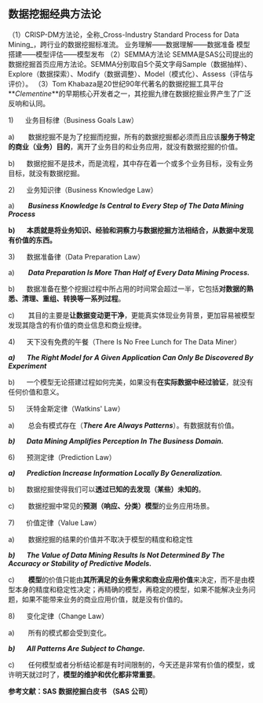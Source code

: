 ## 数据挖掘经典方法论
（1）CRISP-DM方法论，全称_Cross-Industry Standard Process for Data Mining_，跨行业的数据挖掘标准流。
业务理解——数据理解——数据准备
模型搭建——模型评估——模型发布
（2）SEMMA方法论
SEMMA是SAS公司提出的数据挖掘首页应用方法论。SEMMA分别取自5个英文字母Sample（数据抽样）、Explore（数据探索）、Modify（数据调整）、Model（模式化）、Assess（评估与评价）。
（3）Tom Khabaza是20世纪90年代著名的数据挖掘工具平台**_Clementine_**的早期核心开发者之一，其挖掘九律在数据挖掘业界产生了广泛反响和认同。

1)      业务目标律（Business Goals Law）

a)       数据挖掘不是为了挖掘而挖掘，所有的数据挖掘都必须而且应该**服务于特定的商业（业务）目的**，离开了业务目的和业务应用，就没有数据挖掘的价值。

b)      数据挖掘不是技术，而是流程，其中存在着一个或多个业务目标，没有业务目标，就没有数据挖掘。

2)      业务知识律（Business Knowledge Law）

a)       **_Business Knowledge Is Central to Every Step of The Data Mining Process_**

**b)**      **本质就是将业务知识、经验和洞察力与数据挖掘方法相结合，从数据中发现有价值的东西。**

3)      数据准备律（Data Preparation Law）

a)       **_Data Preparation Is More Than Half of Every Data Mining Process._**

b)      数据准备在整个挖掘过程中所占用的时间常会超过一半，它包括**对数据的熟悉、清理、重组、转换等一系列过程**。

c)       其目的主要是**让数据变动更干净**，更能真实体现业务背景，更加容易被模型发现其隐含的有价值的商业信息和商业规律。

4)      天下没有免费的午餐（There Is No Free Lunch for The Data Miner）

**_a)_**      **_The Right Model for A Given Application Can Only Be Discovered By Experiment_**

b)      一个模型无论搭建过程如何完美，如果没有**在实际数据中经过验证**，就没有任何价值和意义。

5)      沃特金斯定律（Watkins' Law）

a)       总会有模式存在（**_There Are Always Patterns_**）。有数据就有价值。

**_b)_**      **_Data Mining Amplifies Perception In The Business Domain._**

6)      预测定律（Prediction Law）

**_a)_**      **_Prediction Increase Information Locally By Generalization._**

b)      数据挖掘使得我们可以**透过已知的去发现（某些）未知的**。

c)       数据挖掘中常见的**预测（响应、分类）模型**的业务应用场景。

7)      价值定律（Value Law）

a)       数据挖掘的结果的价值并不取决于模型的精度和稳定性

**_b)_**      **_The Value of Data Mining Results Is Not Determined By The Accuracy or Stability of Predictive Models._**

c)       **模型**的价值只能由**其所满足的业务需求和商业应用价值**来决定，而不是由模型本身的精度和稳定性决定；再精确的模型，再稳定的模型，如果不能解决业务问题，如果不能带来业务的商业应用价值，就是没有价值的。

8)      变化定律（Change Law）

a)       所有的模式都会受到变化。

**_b)_**      **_All Patterns Are Subject to Change._**

c)       任何模型或者分析结论都是有时间限制的，今天还是非常有价值的模型，或许明天就过时了，**模型的维护和优化都非常重要**。

**参考文献：SAS** **数据挖掘白皮书** **（SAS** **公司）**